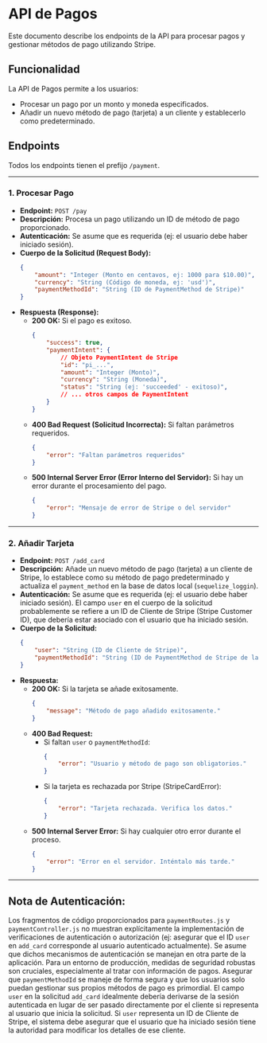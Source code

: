 # API de Pagos

Este documento describe los endpoints de la API para procesar pagos y gestionar métodos de pago utilizando Stripe.

## Funcionalidad

La API de Pagos permite a los usuarios:

-   Procesar un pago por un monto y moneda especificados.
-   Añadir un nuevo método de pago (tarjeta) a un cliente y establecerlo como predeterminado.

## Endpoints

Todos los endpoints tienen el prefijo `/payment`.

---

### 1. Procesar Pago

-   **Endpoint:** `POST /pay`
-   **Descripción:** Procesa un pago utilizando un ID de método de pago proporcionado.
-   **Autenticación:** Se asume que es requerida (ej: el usuario debe haber iniciado sesión).
-   **Cuerpo de la Solicitud (Request Body):**
    ```json
    {
        "amount": "Integer (Monto en centavos, ej: 1000 para $10.00)",
        "currency": "String (Código de moneda, ej: 'usd')",
        "paymentMethodId": "String (ID de PaymentMethod de Stripe)"
    }
    ```
-   **Respuesta (Response):**
    -   **200 OK:** Si el pago es exitoso.
        ```json
        {
            "success": true,
            "paymentIntent": {
                // Objeto PaymentIntent de Stripe
                "id": "pi_...",
                "amount": "Integer (Monto)",
                "currency": "String (Moneda)",
                "status": "String (ej: 'succeeded' - exitoso)",
                // ... otros campos de PaymentIntent
            }
        }
        ```
    -   **400 Bad Request (Solicitud Incorrecta):** Si faltan parámetros requeridos.
        ```json
        {
            "error": "Faltan parámetros requeridos"
        }
        ```
    -   **500 Internal Server Error (Error Interno del Servidor):** Si hay un error durante el procesamiento del pago.
        ```json
        {
            "error": "Mensaje de error de Stripe o del servidor"
        }
        ```

---

### 2. Añadir Tarjeta

-   **Endpoint:** `POST /add_card`
-   **Descripción:** Añade un nuevo método de pago (tarjeta) a un cliente de Stripe, lo establece como su método de pago predeterminado y actualiza el `payment_method` en la base de datos local (`sequelize_loggin`).
-   **Autenticación:** Se asume que es requerida (ej: el usuario debe haber iniciado sesión). El campo `user` en el cuerpo de la solicitud probablemente se refiere a un ID de Cliente de Stripe (Stripe Customer ID), que debería estar asociado con el usuario que ha iniciado sesión.
-   **Cuerpo de la Solicitud:**
    ```json
    {
        "user": "String (ID de Cliente de Stripe)",
        "paymentMethodId": "String (ID de PaymentMethod de Stripe de la nueva tarjeta)"
    }
    ```
-   **Respuesta:**
    -   **200 OK:** Si la tarjeta se añade exitosamente.
        ```json
        {
            "message": "Método de pago añadido exitosamente."
        }
        ```
    -   **400 Bad Request:**
        - Si faltan `user` o `paymentMethodId`:
            ```json
            {
                "error": "Usuario y método de pago son obligatorios."
            }
            ```
        - Si la tarjeta es rechazada por Stripe (StripeCardError):
            ```json
            {
                "error": "Tarjeta rechazada. Verifica los datos."
            }
            ```
    -   **500 Internal Server Error:** Si hay cualquier otro error durante el proceso.
        ```json
        {
            "error": "Error en el servidor. Inténtalo más tarde."
        }
        ```

---

## Nota de Autenticación:

Los fragmentos de código proporcionados para `paymentRoutes.js` y `paymentController.js` no muestran explícitamente la implementación de verificaciones de autenticación o autorización (ej: asegurar que el ID `user` en `add_card` corresponde al usuario autenticado actualmente). Se asume que dichos mecanismos de autenticación se manejan en otra parte de la aplicación. Para un entorno de producción, medidas de seguridad robustas son cruciales, especialmente al tratar con información de pagos. Asegurar que `paymentMethodId` se maneje de forma segura y que los usuarios solo puedan gestionar sus propios métodos de pago es primordial. El campo `user` en la solicitud `add_card` idealmente debería derivarse de la sesión autenticada en lugar de ser pasado directamente por el cliente si representa al usuario que inicia la solicitud. Si `user` representa un ID de Cliente de Stripe, el sistema debe asegurar que el usuario que ha iniciado sesión tiene la autoridad para modificar los detalles de ese cliente.
